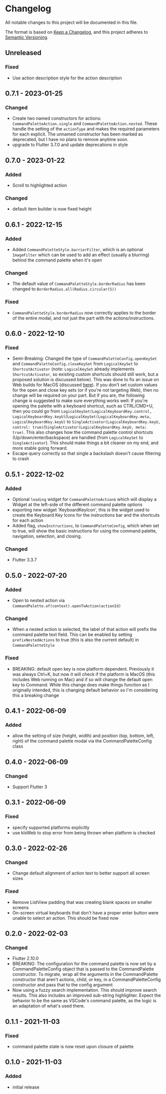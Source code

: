 # Changelog
All notable changes to this project will be documented in this file.

The format is based on [Keep a Changelog](https://keepachangelog.com/en/1.0.0/),
and this project adheres to [Semantic Versioning](https://semver.org/spec/v2.0.0.html).

## Unreleased
### Fixed
- Use action description style for the action description

## 0.7.1 - 2023-01-25
### Changed
- Create two named constructors for actions: `CommandPaletteAction.single` and `CommandPaletteAction.nested`. These handle the setting of the `actionType` and makes the required parameters for each explicit. The unnamed constructor has been marked as deprecated, but I have no plans to remove anytime soon.
- upgrade to Flutter 3.7.0 and update deprecations in style

## 0.7.0 - 2023-01-22
### Added
- Scroll to highlighted action

### Changed
- default item builder is now fixed height

## 0.6.1 - 2022-12-15
### Added
- Added `CommandPaletteStyle.barrierFilter`, which is an optional `ImageFilter` which can be used to add an effect (usually a blurring) behind the command palette when it's open

### Changed
- The default value of `CommandPaletteStyle.borderRadius` has been changed to `BorderRadius.all(Radius.circular(5))`

### Fixed
- `CommandPaletteStyle.borderRadius` now correctly applies to the border of the entire modal, and not just the part with the actions/instructions.

## 0.6.0 - 2022-12-10
### Fixed
- Semi-Breaking: Changed the type of `CommandPaletteConfig.openKeySet` and `CommandPaletteConfig.closeKeySet` from `LogicalKeySet` to `ShortcutActivator` (note: `LogicalKeySet` already implements `ShortcutActivator`, so existing custom shortcuts should still work, but a proposed solution is discussed below). This was done to fix an issue on Web builds for MacOS (discussed [here](https://github.com/TNorbury/command_palette/issues/22)). If you don't set custom values for the open and close key sets (or if you're not targeting Web), then no change will be required on your part. But if you are, the following change is suggested to make sure everything works well: If you're opening the palette with a keyboard shortcut, such as CTRL/CMD+U, then you could go from `LogicalKeySet(LogicalKeyboardKey.control, LogicalKeyboardKey.keyU)`/`LogicalKeySet(LogicalKeyboardKey.meta, LogicalKeyboardKey.keyU)` to `SingleActivator(LogicalKeyboardKey.keyU, control: true)`/`SingleActivator(LogicalKeyboardKey.keyU, meta: true)`. This also changes how the command palette control shortcuts (Up/down/enter/backspace) are handled (from `LogicalKeySet` to `SingleActivator`). This should make things a bit cleaner on my end, and more stable going forward.
- Escape query correctly so that single a backslash doesn't cause filtering to crash

## 0.5.1 - 2022-12-02
### Added
- Optional `leading` widget for `CommandPaletteAction`s which will display a Widget at the left-side of the different command palette options
- exporting new widget 'KeyboardKeyIcon', this is the widget used to create the Keyboard Key Icons for the instructions bar and the shortcuts for each action
- Added flag, `showInstructions`, to `CommandPaletteConfig`, which when set to true, will show the basic instructions for using the command palette, navigation, selection, and closing.

### Changed
- Flutter 3.3.7

## 0.5.0 - 2022-07-20
### Added
- Open to nested action via `CommandPalette.of(context).openToAction(actionId)`

### Changed
- When a nested action is selected, the label of that action will prefix the command palette text field. This can be enabled by setting `prefixNestedActions` to true (this is also the current default) in `CommandPaletteStyle`

### Fixed
- BREAKING: default open key is now platform dependent. Previously it was always Ctrl+K, but now it will check if the platform is MacOS (this includes Web running on Mac) and if so will change the default open key to Command. While this change does make things function as I originally intended, this is changing default behavior so I'm considering this a breaking change

## 0.4.1 - 2022-06-09
### Added
- allow the setting of size (height, width) and position (top, bottom, left, right) of the command palette modal via the CommandPaletteConfig class

## 0.4.0 - 2022-06-09
### Changed
- Support Flutter 3

## 0.3.1 - 2022-06-09
### Fixed
- specify supported platforms explicitly
- use kIsWeb to stop error from being thrown when platform is checked

## 0.3.0 - 2022-02-26
### Changed
- Change default alignment of action text to better support all screen sizes

### Fixed
- Remove ListView padding that was creating blank spaces on smaller screens
- On-screen virtual keyboards that don't have a proper enter button were unable to select an action. This should be fixed now

## 0.2.0 - 2022-02-03
### Changed
- Flutter 2.10.0
- BREAKING: The configuration for the command palette is now set by a CommandPaletteConfig object that is passed to the CommandPalette constructor. To migrate, wrap all the arguments in the CommandPalette constructor that aren't actions, child, or key, in a CommandPaletteConfig constructor and pass that to the config argument
- Now using a fuzzy search implementation. This should improve search results. This also includes an improved sub-string highlighter. Expect the behavior to be the same as VSCode's command palette, as the logic is an adaptation of what's used there.

## 0.1.1 - 2021-11-03
### Fixed
- command palette state is now reset upon closure of palette

## 0.1.0 - 2021-11-03
### Added
- initial release